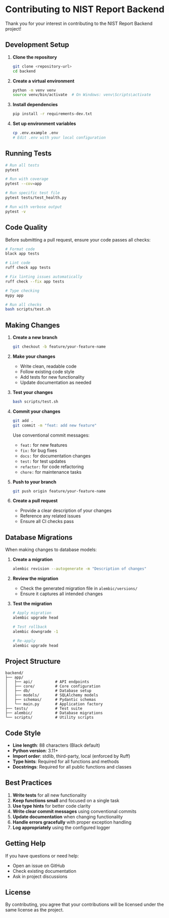 # Contributing to NIST Report Backend

Thank you for your interest in contributing to the NIST Report Backend project!

## Development Setup

1. **Clone the repository**
   ```bash
   git clone <repository-url>
   cd backend
   ```

2. **Create a virtual environment**
   ```bash
   python -m venv venv
   source venv/bin/activate  # On Windows: venv\Scripts\activate
   ```

3. **Install dependencies**
   ```bash
   pip install -r requirements-dev.txt
   ```

4. **Set up environment variables**
   ```bash
   cp .env.example .env
   # Edit .env with your local configuration
   ```

## Running Tests

```bash
# Run all tests
pytest

# Run with coverage
pytest --cov=app

# Run specific test file
pytest tests/test_health.py

# Run with verbose output
pytest -v
```

## Code Quality

Before submitting a pull request, ensure your code passes all checks:

```bash
# Format code
black app tests

# Lint code
ruff check app tests

# Fix linting issues automatically
ruff check --fix app tests

# Type checking
mypy app

# Run all checks
bash scripts/test.sh
```

## Making Changes

1. **Create a new branch**
   ```bash
   git checkout -b feature/your-feature-name
   ```

2. **Make your changes**
   - Write clean, readable code
   - Follow existing code style
   - Add tests for new functionality
   - Update documentation as needed

3. **Test your changes**
   ```bash
   bash scripts/test.sh
   ```

4. **Commit your changes**
   ```bash
   git add .
   git commit -m "feat: add new feature"
   ```

   Use conventional commit messages:
   - `feat:` for new features
   - `fix:` for bug fixes
   - `docs:` for documentation changes
   - `test:` for test updates
   - `refactor:` for code refactoring
   - `chore:` for maintenance tasks

5. **Push to your branch**
   ```bash
   git push origin feature/your-feature-name
   ```

6. **Create a pull request**
   - Provide a clear description of your changes
   - Reference any related issues
   - Ensure all CI checks pass

## Database Migrations

When making changes to database models:

1. **Create a migration**
   ```bash
   alembic revision --autogenerate -m "Description of changes"
   ```

2. **Review the migration**
   - Check the generated migration file in `alembic/versions/`
   - Ensure it captures all intended changes

3. **Test the migration**
   ```bash
   # Apply migration
   alembic upgrade head
   
   # Test rollback
   alembic downgrade -1
   
   # Re-apply
   alembic upgrade head
   ```

## Project Structure

```
backend/
├── app/
│   ├── api/          # API endpoints
│   ├── core/         # Core configuration
│   ├── db/           # Database setup
│   ├── models/       # SQLAlchemy models
│   ├── schemas/      # Pydantic schemas
│   └── main.py       # Application factory
├── tests/            # Test suite
├── alembic/          # Database migrations
└── scripts/          # Utility scripts
```

## Code Style

- **Line length**: 88 characters (Black default)
- **Python version**: 3.11+
- **Import order**: stdlib, third-party, local (enforced by Ruff)
- **Type hints**: Required for all functions and methods
- **Docstrings**: Required for all public functions and classes

## Best Practices

1. **Write tests** for all new functionality
2. **Keep functions small** and focused on a single task
3. **Use type hints** for better code clarity
4. **Write clear commit messages** using conventional commits
5. **Update documentation** when changing functionality
6. **Handle errors gracefully** with proper exception handling
7. **Log appropriately** using the configured logger

## Getting Help

If you have questions or need help:
- Open an issue on GitHub
- Check existing documentation
- Ask in project discussions

## License

By contributing, you agree that your contributions will be licensed under the same license as the project.
